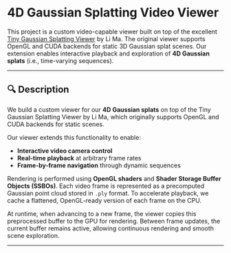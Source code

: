 # 4D Gaussian Splatting Video Viewer

This project is a custom video-capable viewer built on top of the excellent [Tiny Gaussian Splatting Viewer](https://github.com/limacv/GaussianSplattingViewer) by Li Ma. The original viewer supports OpenGL and CUDA backends for static 3D Gaussian splat scenes. Our extension enables interactive playback and exploration of **4D Gaussian splats** (i.e., time-varying sequences).

---

## 🔍 Description

We build a custom viewer for our **4D Gaussian splats** on top of the Tiny Gaussian Splatting Viewer by Li Ma, which originally supports OpenGL and CUDA backends for static scenes.

Our viewer extends this functionality to enable:

- **Interactive video camera control**
- **Real-time playback** at arbitrary frame rates
- **Frame-by-frame navigation** through dynamic sequences

Rendering is performed using **OpenGL shaders** and **Shader Storage Buffer Objects (SSBOs)**. Each video frame is represented as a precomputed Gaussian point cloud stored in `.ply` format. To accelerate playback, we cache a flattened, OpenGL-ready version of each frame on the CPU.

At runtime, when advancing to a new frame, the viewer copies this preprocessed buffer to the GPU for rendering. Between frame updates, the current buffer remains active, allowing continuous rendering and smooth scene exploration.

---
